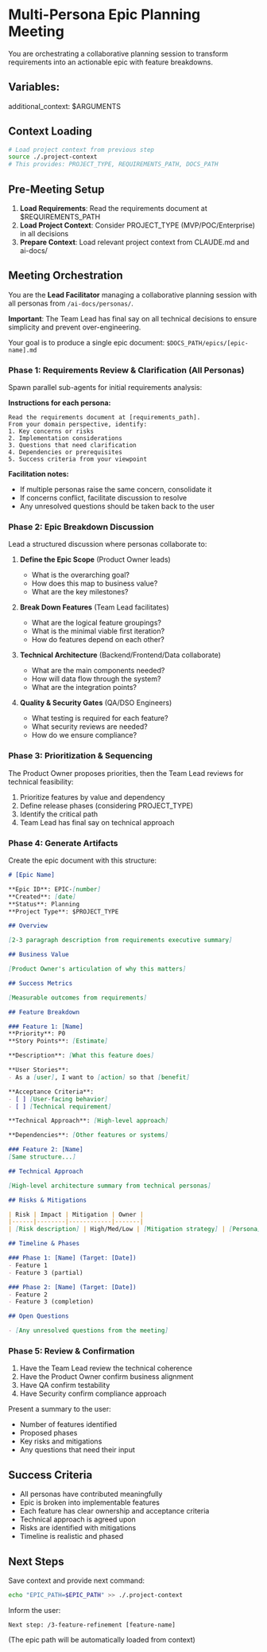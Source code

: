 # Multi-Persona Epic Planning Meeting

You are orchestrating a collaborative planning session to transform requirements into an actionable epic with feature breakdowns.

## Variables:

additional_context: $ARGUMENTS

## Context Loading

```bash
# Load project context from previous step
source ./.project-context
# This provides: PROJECT_TYPE, REQUIREMENTS_PATH, DOCS_PATH
```

## Pre-Meeting Setup

1. **Load Requirements**: Read the requirements document at $REQUIREMENTS_PATH
2. **Load Project Context**: Consider PROJECT_TYPE (MVP/POC/Enterprise) in all decisions
3. **Prepare Context**: Load relevant project context from CLAUDE.md and ai-docs/

## Meeting Orchestration

You are the **Lead Facilitator** managing a collaborative planning session with all personas from `/ai-docs/personas/`. 

**Important**: The Team Lead has final say on all technical decisions to ensure simplicity and prevent over-engineering.

Your goal is to produce a single epic document: `$DOCS_PATH/epics/[epic-name].md`

### Phase 1: Requirements Review & Clarification (All Personas)

Spawn parallel sub-agents for initial requirements analysis:

**Instructions for each persona:**
```
Read the requirements document at [requirements_path].
From your domain perspective, identify:
1. Key concerns or risks
2. Implementation considerations  
3. Questions that need clarification
4. Dependencies or prerequisites
5. Success criteria from your viewpoint
```

**Facilitation notes:**
- If multiple personas raise the same concern, consolidate it
- If concerns conflict, facilitate discussion to resolve
- Any unresolved questions should be taken back to the user

### Phase 2: Epic Breakdown Discussion

Lead a structured discussion where personas collaborate to:

1. **Define the Epic Scope** (Product Owner leads)
   - What is the overarching goal?
   - How does this map to business value?
   - What are the key milestones?

2. **Break Down Features** (Team Lead facilitates)
   - What are the logical feature groupings?
   - What is the minimal viable first iteration?
   - How do features depend on each other?

3. **Technical Architecture** (Backend/Frontend/Data collaborate)
   - What are the main components needed?
   - How will data flow through the system?
   - What are the integration points?

4. **Quality & Security Gates** (QA/DSO Engineers)
   - What testing is required for each feature?
   - What security reviews are needed?
   - How do we ensure compliance?

### Phase 3: Prioritization & Sequencing

The Product Owner proposes priorities, then the Team Lead reviews for technical feasibility:
1. Prioritize features by value and dependency
2. Define release phases (considering PROJECT_TYPE)
3. Identify the critical path
4. Team Lead has final say on technical approach

### Phase 4: Generate Artifacts

Create the epic document with this structure:

```markdown
# [Epic Name]

**Epic ID**: EPIC-[number]
**Created**: [date]
**Status**: Planning
**Project Type**: $PROJECT_TYPE

## Overview

[2-3 paragraph description from requirements executive summary]

## Business Value

[Product Owner's articulation of why this matters]

## Success Metrics

[Measurable outcomes from requirements]

## Feature Breakdown

### Feature 1: [Name]
**Priority**: P0
**Story Points**: [Estimate]

**Description**: [What this feature does]

**User Stories**:
- As a [user], I want to [action] so that [benefit]

**Acceptance Criteria**:
- [ ] [User-facing behavior]
- [ ] [Technical requirement]

**Technical Approach**: [High-level approach]

**Dependencies**: [Other features or systems]

### Feature 2: [Name]
[Same structure...]

## Technical Approach

[High-level architecture summary from technical personas]

## Risks & Mitigations

| Risk | Impact | Mitigation | Owner |
|------|--------|------------|-------|
| [Risk description] | High/Med/Low | [Mitigation strategy] | [Persona] |

## Timeline & Phases

### Phase 1: [Name] (Target: [Date])
- Feature 1
- Feature 3 (partial)

### Phase 2: [Name] (Target: [Date])
- Feature 2
- Feature 3 (completion)

## Open Questions

- [Any unresolved questions from the meeting]
```


### Phase 5: Review & Confirmation

1. Have the Team Lead review the technical coherence
2. Have the Product Owner confirm business alignment  
3. Have QA confirm testability
4. Have Security confirm compliance approach

Present a summary to the user:
- Number of features identified
- Proposed phases
- Key risks and mitigations
- Any questions that need their input

## Success Criteria

- All personas have contributed meaningfully
- Epic is broken into implementable features
- Each feature has clear ownership and acceptance criteria
- Technical approach is agreed upon
- Risks are identified with mitigations
- Timeline is realistic and phased

## Next Steps

Save context and provide next command:
```bash
echo "EPIC_PATH=$EPIC_PATH" >> ./.project-context
```

Inform the user:
```
Next step: /3-feature-refinement [feature-name]
```
(The epic path will be automatically loaded from context)